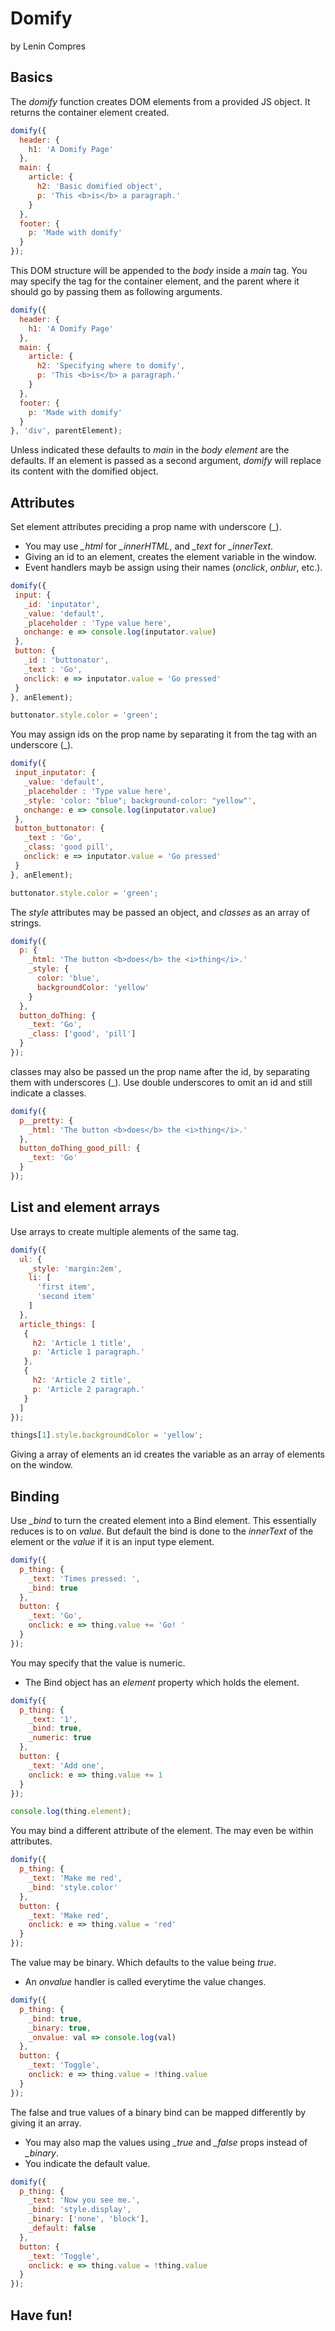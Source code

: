 # Domify
by Lenin Compres

## Basics

The *domify* function creates DOM elements from a provided JS object. It returns the container element created.

```javascript
domify({
  header: {
    h1: 'A Domify Page'
  },
  main: {
    article: {
      h2: 'Basic domified object',
      p: 'This <b>is</b> a paragraph.'
    }
  },
  footer: {
    p: 'Made with domify'
  }
});
```
This DOM structure will be appended to the *body* inside a *main* tag. You may specify the tag for the container element, and the parent where it should go by passing them as following arguments.

```javascript
domify({
  header: {
    h1: 'A Domify Page'
  },
  main: {
    article: {
      h2: 'Specifying where to domify',
      p: 'This <b>is</b> a paragraph.'
    }
  },
  footer: {
    p: 'Made with domify'
  }
}, 'div', parentElement);
```
Unless indicated these defaults to *main* in the *body element* are the defaults.
If an element is passed as a second argument, *domify* will replace its content with the domified object.

## Attributes

Set element attributes preciding a prop name with underscore (\_). 
* You may use *_html* for *_innerHTML*, and *_text* for *_innerText*.
* Giving an id to an element, creates the element variable in the window.
* Event handlers mayb be assign using their names (*onclick*, *onblur*, etc.).

```javascript
domify({
 input: {
   _id: 'inputator',
   _value: 'default',
   _placeholder : 'Type value here',
   onchange: e => console.log(inputator.value)
 },
 button: {
   _id : 'buttonator',
   _text : 'Go',
   onclick: e => inputator.value = 'Go pressed'
 }
}, anElement);

buttonator.style.color = 'green';
```

You may assign ids on the prop name by separating it from the tag with an underscore (\_).

```javascript
domify({
 input_inputator: {
   _value: 'default',
   _placeholder : 'Type value here',
   _style: 'color: "blue"; background-color: "yellow"',
   onchange: e => console.log(inputator.value)
 },
 button_buttonator: {
   _text : 'Go',
   _class: 'good pill',
   onclick: e => inputator.value = 'Go pressed'
 }
}, anElement);

buttonator.style.color = 'green';
```

The *style* attributes may be passed an object, and *classes* as an array of strings.

```javascript
domify({
  p: {
    _html: 'The button <b>does</b> the <i>thing</i>.'
    _style: {
      color: 'blue',
      backgroundColor: 'yellow'
    }
  },
  button_doThing: {
    _text: 'Go',
    _class: ['good', 'pill']
  }
});
```
classes may also be passed un the prop name after the id, by separating them with underscores (\_). Use double underscores to omit an id and still indicate a classes.

```javascript
domify({
  p__pretty: {
    _html: 'The button <b>does</b> the <i>thing</i>.'
  },
  button_doThing_good_pill: {
    _text: 'Go'
  }
});
```

## List and element arrays

Use arrays to create multiple alements of the same tag.

```javascript
domify({
  ul: {
    _style: 'margin:2em',
    li: [
      'first item',
      'second item'
    ]
  },
  article_things: [
   {
     h2: 'Article 1 title',
     p: 'Article 1 paragraph.'
   },
   {
     h2: 'Article 2 title',
     p: 'Article 2 paragraph.'
   }
  ]
});

things[1].style.backgroundColor = 'yellow';
```

Giving a array of elements an id creates the variable as an array of elements on the window.

## Binding

Use *_bind* to turn the created element into a Bind element. This essentially reduces is to on *value*. But default the bind is done to the *innerText* of the element or the *value* if it is an input type element.

```javascript
domify({
  p_thing: {
    _text: 'Times pressed: ',
    _bind: true
  },
  button: {
    _text: 'Go',
    onclick: e => thing.value += 'Go! '
  }
});
```
You may specify that the value is numeric.
* The Bind object has an *element* property which holds the element.

```javascript
domify({
  p_thing: {
    _text: '1',
    _bind: true,
    _numeric: true
  },
  button: {
    _text: 'Add one',
    onclick: e => thing.value += 1
  }
});

console.log(thing.element);
```

You may bind a different attribute of the element. The may even be within attributes.

```javascript
domify({
  p_thing: {
    _text: 'Make me red',
    _bind: 'style.color'
  },
  button: {
    _text: 'Make red',
    onclick: e => thing.value = 'red'
  }
});
```

The value may be binary. Which defaults to the value being *true*.
* An *onvalue* handler is called everytime the value changes.

```javascript
domify({
  p_thing: {
    _bind: true,
    _binary: true,
    _onvalue: val => console.log(val)
  },
  button: {
    _text: 'Toggle',
    onclick: e => thing.value = !thing.value
  }
});
```

The false and true values of a binary bind can be mapped differently by giving it an array.
* You may also map the values using *_true* and *_false* props instead of *_binary*.
* You indicate the default value.

```javascript
domify({
  p_thing: {
    _text: 'Now you see me.',
    _bind: 'style.display',
    _binary: ['none', 'block'],
    _default: false
  },
  button: {
    _text: 'Toggle',
    onclick: e => thing.value = !thing.value
  }
});
```
## Have fun!
